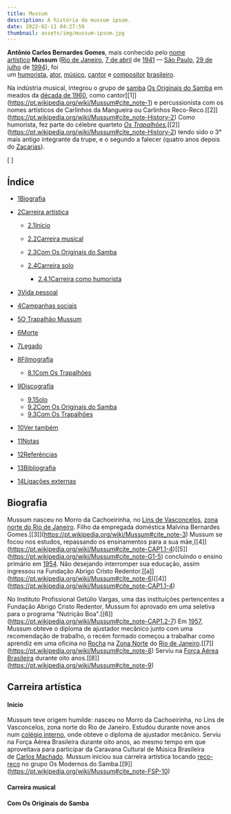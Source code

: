 ```yaml
---
title: Mussum
description: A história do mussum ipsum.
date: 2022-02-11 04:27:59
thumbnail: assets/img/mussum-ipsum.jpg
---
```


**Antônio Carlos Bernardes Gomes**, mais conhecido pelo [nome artístico](https://pt.wikipedia.org/wiki/Nome_art%C3%ADstico "Nome artístico") **Mussum** ([Rio de Janeiro](https://pt.wikipedia.org/wiki/Rio_de_Janeiro "Rio de Janeiro"), [7 de abril](https://pt.wikipedia.org/wiki/7_de_abril "7 de abril") de [1941](https://pt.wikipedia.org/wiki/1941 "1941") — [São Paulo](https://pt.wikipedia.org/wiki/S%C3%A3o_Paulo "São Paulo"), [29 de julho](https://pt.wikipedia.org/wiki/29_de_julho "29 de julho") de [1994](https://pt.wikipedia.org/wiki/1994 "1994")), foi um [humorista](https://pt.wikipedia.org/wiki/Com%C3%A9dia "Comédia"), [ator](https://pt.wikipedia.org/wiki/Ator "Ator"), [músico](https://pt.wikipedia.org/wiki/M%C3%BAsico "Músico"), [cantor](<https://pt.wikipedia.org/wiki/Canto_(m%C3%BAsica)> "Canto (música)") e [compositor](https://pt.wikipedia.org/wiki/Compositor "Compositor") [brasileiro](https://pt.wikipedia.org/wiki/Brasileiros "Brasileiros").

Na indústria musical, integrou o grupo de [samba](https://pt.wikipedia.org/wiki/Samba "Samba") [Os Originais do Samba](https://pt.wikipedia.org/wiki/Os_Originais_do_Samba "Os Originais do Samba") em meados da [década de 1960](https://pt.wikipedia.org/wiki/D%C3%A9cada_de_1960 "Década de 1960"), como cantor[\[1]](https://pt.wikipedia.org/wiki/Mussum#cite_note-1) e percussionista com os nomes artísticos de Carlinhos da Mangueira ou Carlinhos Reco-Reco.[\[2]](https://pt.wikipedia.org/wiki/Mussum#cite_note-History-2) Como humorista, fez parte do célebre quarteto *[Os Trapalhões](https://pt.wikipedia.org/wiki/Os_Trapalh%C3%B5es "Os Trapalhões"),*[\[2]](https://pt.wikipedia.org/wiki/Mussum#cite_note-History-2) tendo sido o 3° mais antigo integrante da trupe, e o segundo a falecer (quatro anos depois do [Zacarias](<https://pt.wikipedia.org/wiki/Zacarias_(comediante)> "Zacarias (comediante)")).

\[ ]

## Índice

- [1Biografia](https://pt.wikipedia.org/wiki/Mussum#Biografia)
- [2Carreira artística](https://pt.wikipedia.org/wiki/Mussum#Carreira_art%C3%ADstica)

  - [2.1Início](https://pt.wikipedia.org/wiki/Mussum#In%C3%ADcio)
  - [2.2Carreira musical](https://pt.wikipedia.org/wiki/Mussum#Carreira_musical)
  - [2.3Com Os Originais do Samba](https://pt.wikipedia.org/wiki/Mussum#Com_Os_Originais_do_Samba)
  - [2.4Carreira solo](https://pt.wikipedia.org/wiki/Mussum#Carreira_solo)

    - [2.4.1Carreira como humorista](https://pt.wikipedia.org/wiki/Mussum#Carreira_como_humorista)

- [3Vida pessoal](https://pt.wikipedia.org/wiki/Mussum#Vida_pessoal)
- [4Campanhas sociais](https://pt.wikipedia.org/wiki/Mussum#Campanhas_sociais)
- [5O Trapalhão Mussum](https://pt.wikipedia.org/wiki/Mussum#O_Trapalh%C3%A3o_Mussum)
- [6Morte](https://pt.wikipedia.org/wiki/Mussum#Morte)
- [7Legado](https://pt.wikipedia.org/wiki/Mussum#Legado)
- [8Filmografia](https://pt.wikipedia.org/wiki/Mussum#Filmografia)

  - [8.1Com Os Trapalhões](https://pt.wikipedia.org/wiki/Mussum#Com_Os_Trapalh%C3%B5es)

- [9Discografia](https://pt.wikipedia.org/wiki/Mussum#Discografia)

  - [9.1Solo](https://pt.wikipedia.org/wiki/Mussum#Solo)
  - [9.2Com Os Originais do Samba](https://pt.wikipedia.org/wiki/Mussum#Com_Os_Originais_do_Samba_2)
  - [9.3Com Os Trapalhões](https://pt.wikipedia.org/wiki/Mussum#Com_Os_Trapalh%C3%B5es_2)

- [10Ver também](https://pt.wikipedia.org/wiki/Mussum#Ver_tamb%C3%A9m)
- [11Notas](https://pt.wikipedia.org/wiki/Mussum#Notas)
- [12Referências](https://pt.wikipedia.org/wiki/Mussum#Refer%C3%AAncias)
- [13Bibliografia](https://pt.wikipedia.org/wiki/Mussum#Bibliografia)
- [14Ligações externas](https://pt.wikipedia.org/wiki/Mussum#Liga%C3%A7%C3%B5es_externas)

## Biografia

Mussum nasceu no Morro da Cachoeirinha, no [Lins de Vasconcelos](<https://pt.wikipedia.org/wiki/Lins_de_Vasconcelos_(bairro_do_Rio_de_Janeiro)> "Lins de Vasconcelos (bairro do Rio de Janeiro)"), [zona norte do Rio de Janeiro](<https://pt.wikipedia.org/wiki/Zona_Norte_(Rio_de_Janeiro)> "Zona Norte (Rio de Janeiro)"). Filho da empregada doméstica Malvina Bernardes Gomes.[\[3]](https://pt.wikipedia.org/wiki/Mussum#cite_note-3) Mussum se focou nos estudos, repassando os ensinamentos para a sua mãe,[\[4]](https://pt.wikipedia.org/wiki/Mussum#cite_note-CAP1.1-4)[\[5]](https://pt.wikipedia.org/wiki/Mussum#cite_note-G1-5) concluindo o ensino primário em [1954](https://pt.wikipedia.org/wiki/1954 "1954"). Não desejando interromper sua educação, assim ingressou na Fundação Abrigo Cristo Redentor.[\[a]](https://pt.wikipedia.org/wiki/Mussum#cite_note-6)[\[4]](https://pt.wikipedia.org/wiki/Mussum#cite_note-CAP1.1-4)

No Instituto Profissional Getúlio Vargas, uma das instituições pertencentes a Fundação Abrigo Cristo Redentor, Mussum foi aprovado em uma seletiva para o programa "Nutrição Boa".[\[6]](https://pt.wikipedia.org/wiki/Mussum#cite_note-CAP1.2-7) Em [1957](https://pt.wikipedia.org/wiki/1957 "1957"), Mussum obteve o diploma de ajustador mecânico junto com uma recomendação de trabalho, o recém formado começou a trabalhar como aprendiz em uma oficina no [Rocha](<https://pt.wikipedia.org/wiki/Rocha_(bairro_do_Rio_de_Janeiro)> "Rocha (bairro do Rio de Janeiro)") na [Zona Norte](<https://pt.wikipedia.org/wiki/Zona_Norte_(Rio_de_Janeiro)> "Zona Norte (Rio de Janeiro)") do [Rio de Janeiro](https://pt.wikipedia.org/wiki/Rio_de_Janeiro "Rio de Janeiro").[\[7]](https://pt.wikipedia.org/wiki/Mussum#cite_note-8) Serviu na [Força Aérea Brasileira](https://pt.wikipedia.org/wiki/For%C3%A7a_A%C3%A9rea_Brasileira "Força Aérea Brasileira") durante oito anos.[\[8]](https://pt.wikipedia.org/wiki/Mussum#cite_note-9)

## Carreira artística

#### Início

Mussum teve origem humilde: nasceu no Morro da Cachoeirinha, no Lins de Vasconcelos, zona norte do Rio de Janeiro. Estudou durante nove anos num [colégio interno](https://pt.wikipedia.org/wiki/Col%C3%A9gio_interno "Colégio interno"), onde obteve o diploma de ajustador mecânico. Serviu na Força Aérea Brasileira durante oito anos, ao mesmo tempo em que aproveitava para participar da Caravana Cultural de Música Brasileira de [Carlos Machado](<https://pt.wikipedia.org/wiki/Carlos_Machado_(produtor)> "Carlos Machado (produtor)"). Mussum iniciou sua carreira artística tocando [reco-reco](https://pt.wikipedia.org/wiki/Reco-reco "Reco-reco") no grupo Os Modernos do Samba.[\[9]](https://pt.wikipedia.org/wiki/Mussum#cite_note-FSP-10)

#### Carreira musical

#### Com Os Originais do Samba
